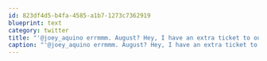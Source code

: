 ```yaml
---
id: 823df4d5-b4fa-4585-a1b7-1273c7362919
blueprint: text
category: twitter
title: "'@joey_aquino errmmm. August? Hey, I have an extra ticket to outside Lands if you want to hit that in SF in August."
caption: "'@joey_aquino errmmm. August? Hey, I have an extra ticket to outside Lands if you want to hit that in SF in August."
---
```

